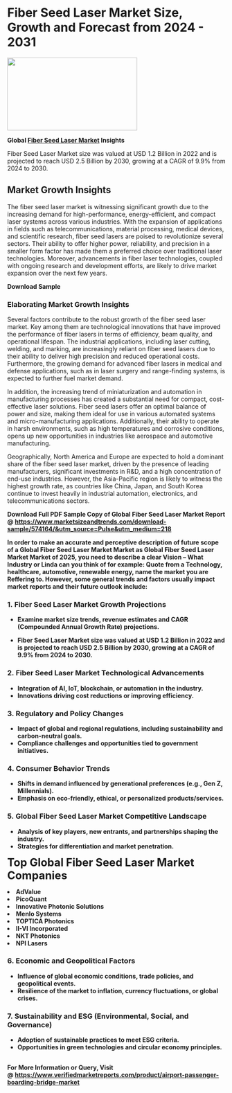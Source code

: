 <H1>Fiber Seed Laser Market Size, Growth and Forecast from 2024 - 2031</H1><img class="aligncenter size-medium wp-image-584254" src="https://thirdeyenews.in/wp-content/uploads/2024/09/Global-Market-Research-300x168.jpeg" alt="" width="300" height="168" /><p><strong>Global&nbsp;<a href="https://www.marketsizeandtrends.com/download-sample/574164/&amp;utm_source=Pulse&amp;utm_medium=218">Fiber Seed Laser Market</a> Insights</strong></p><p>Fiber Seed Laser Market size was valued at USD 1.2 Billion in 2022 and is projected to reach USD 2.5 Billion by 2030, growing at a CAGR of 9.9% from 2024 to 2030.</p><p><h2>Market Growth Insights</h2> <p>The fiber seed laser market is witnessing significant growth due to the increasing demand for high-performance, energy-efficient, and compact laser systems across various industries. With the expansion of applications in fields such as telecommunications, material processing, medical devices, and scientific research, fiber seed lasers are poised to revolutionize several sectors. Their ability to offer higher power, reliability, and precision in a smaller form factor has made them a preferred choice over traditional laser technologies. Moreover, advancements in fiber laser technologies, coupled with ongoing research and development efforts, are likely to drive market expansion over the next few years.</p> <p><strong>Download Sample</strong></p> <h3>Elaborating Market Growth Insights</h3> <p>Several factors contribute to the robust growth of the fiber seed laser market. Key among them are technological innovations that have improved the performance of fiber lasers in terms of efficiency, beam quality, and operational lifespan. The industrial applications, including laser cutting, welding, and marking, are increasingly reliant on fiber seed lasers due to their ability to deliver high precision and reduced operational costs. Furthermore, the growing demand for advanced fiber lasers in medical and defense applications, such as in laser surgery and range-finding systems, is expected to further fuel market demand.</p> <p>In addition, the increasing trend of miniaturization and automation in manufacturing processes has created a substantial need for compact, cost-effective laser solutions. Fiber seed lasers offer an optimal balance of power and size, making them ideal for use in various automated systems and micro-manufacturing applications. Additionally, their ability to operate in harsh environments, such as high temperatures and corrosive conditions, opens up new opportunities in industries like aerospace and automotive manufacturing.</p> <p>Geographically, North America and Europe are expected to hold a dominant share of the fiber seed laser market, driven by the presence of leading manufacturers, significant investments in R&D, and a high concentration of end-use industries. However, the Asia-Pacific region is likely to witness the highest growth rate, as countries like China, Japan, and South Korea continue to invest heavily in industrial automation, electronics, and telecommunications sectors.</p> <p><strong></p><p><span class=""><strong>Download Full PDF Sample Copy of Global Fiber Seed Laser Market Report</strong> @ <a href="https://www.marketsizeandtrends.com/download-sample/574164/&amp;utm_source=Pulse&amp;utm_medium=218" target="_blank">https://www.marketsizeandtrends.com/download-sample/574164/&amp;utm_source=Pulse&amp;utm_medium=218</a></span></p><p>In order to make an accurate and perceptive description of future scope of a Global&nbsp;Fiber Seed Laser Market Market as Global&nbsp;Fiber Seed Laser Market Market of 2025, you need to describe a clear Vision &ndash; What Industry or Linda can you think of for example: Quote from a Technology, healthcare, automotive, renewable energy, name the market you are Reffering to. However, some general trends and factors usually impact market reports and their future outlook include:</p><h3>1.&nbsp;<strong>Fiber Seed Laser Market Growth Projections</strong></h3><ul><li>Examine market size trends, revenue estimates and CAGR (Compounded Annual Growth Rate) projections.</li><li><p>Fiber Seed Laser Market size was valued at USD 1.2 Billion in 2022 and is projected to reach USD 2.5 Billion by 2030, growing at a CAGR of 9.9% from 2024 to 2030.</p></li></ul><h3>2.&nbsp;<strong>Fiber Seed Laser Market Technological Advancements</strong></h3><ul><li>Integration of AI, IoT, blockchain, or automation in the industry.</li><li>Innovations driving cost reductions or improving efficiency.</li></ul><h3>3.&nbsp;<strong>Regulatory and Policy Changes</strong></h3><ul><li>Impact of global and regional regulations, including sustainability and carbon-neutral goals.</li><li>Compliance challenges and opportunities tied to government initiatives.</li></ul><h3>4.&nbsp;<strong>Consumer Behavior Trends</strong></h3><ul><li>Shifts in demand influenced by generational preferences (e.g., Gen Z, Millennials).</li><li>Emphasis on eco-friendly, ethical, or personalized products/services.</li></ul><h3>5.&nbsp;<strong>Global Fiber Seed Laser Market Competitive Landscape</strong></h3><ul><li>Analysis of key players, new entrants, and partnerships shaping the industry.</li><li>Strategies for differentiation and market penetration.</li></ul><p data-pm-slice="1 1 []"><span style="color: inherit; font-family: inherit; font-size: 25px;">Top Global Fiber Seed Laser Market Companies</span></p><div class="" data-test-id=""><p><li>AdValue</li><li> PicoQuant</li><li> Innovative Photonic Solutions</li><li> Menlo Systems</li><li> TOPTICA Photonics</li><li> II-VI Incorporated</li><li> NKT Photonics</li><li> NPI Lasers</li></p></div><h3>6.&nbsp;<strong>Economic and Geopolitical Factors</strong></h3><ul><li>Influence of global economic conditions, trade policies, and geopolitical events.</li><li>Resilience of the market to inflation, currency fluctuations, or global crises.</li></ul><h3>7.&nbsp;<strong>Sustainability and ESG (Environmental, Social, and Governance)</strong></h3><ul><li>Adoption of sustainable practices to meet ESG criteria.</li><li>Opportunities in green technologies and circular economy principles.</li></ul><h2><strong style="font-size: 14px;">For More Information or Query, Visit @&nbsp;</strong><a style="background-color: #ffffff; font-size: 14px;" href="https://www.marketsizeandtrends.com/report/fiber-seed-laser-market/" target="_blank">https://www.verifiedmarketreports.com/product/airport-passenger-boarding-bridge-market</a></h2>
